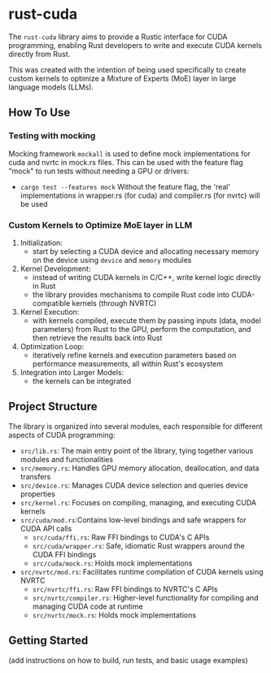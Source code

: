 # rust-cuda
The `rust-cuda` library aims to provide a Rustic interface for CUDA programming, enabling Rust developers to write and execute CUDA kernels directly from Rust.

This was created with the intention of being used specifically to create custom kernels to optimize a Mixture of Experts (MoE) layer in large language models (LLMs).

## How To Use
### Testing with mocking
Mocking framework `mockall` is used to define mock implementations for cuda and nvrtc in mock.rs files.
This can be used with the feature flag "mock" to run tests without needing a GPU or drivers:
 - `cargo test --features mock`
Without the feature flag, the 'real' implementations in wrapper.rs (for cuda) and compiler.rs (for nvrtc) will be used

### Custom Kernels to Optimize MoE layer in LLM
1. Initialization:
   - start by selecting a CUDA device and allocating necessary memory on the device using `device` and `memory` modules
2. Kernel Development:
   - instead of writing CUDA kernels in C/C++, write kernel logic directly in Rust
   - the library provides mechanisms to compile Rust code into CUDA-compatible kernels (through NVRTC)
3. Kernel Execution:
   - with kernels compiled, execute them by passing inputs (data, model parameters) from Rust to the GPU, perform the computation, and then retrieve the results back into Rust
4. Optimization Loop:
   - iteratively refine kernels and execution parameters based on performance measurements, all within Rust's ecosystem
5. Integration into Larger Models:
   - the kernels can be integrated

## Project Structure
The library is organized into several modules, each responsible for different aspects of CUDA programming:
- `src/lib.rs`: The main entry point of the library, tying together various modules and functionalities
- `src/memory.rs`: Handles GPU memory allocation, deallocation, and data transfers
- `src/device.rs`: Manages CUDA device selection and queries device properties
- `src/kernel.rs`: Focuses on compiling, managing, and executing CUDA kernels
- `src/cuda/mod.rs`:Contains low-level bindings and safe wrappers for CUDA API calls
  - `src/cuda/ffi.rs`: Raw FFI bindings to CUDA's C APIs
  - `src/cuda/wrapper.rs`: Safe, idiomatic Rust wrappers around the CUDA FFI bindings
  - `src/cuda/mock.rs`: Holds mock implementations
- `src/nvrtc/mod.rs`: Facilitates runtime compilation of CUDA kernels using NVRTC
  - `src/nvrtc/ffi.rs`: Raw FFI bindings to NVRTC's C APIs
  - `src/nvrtc/compiler.rs`: Higher-level functionality for compiling and managing CUDA code at runtime
  - `src/nvrtc/mock.rs`: Holds mock implementations

## Getting Started

(add instructions on how to build, run tests, and basic usage examples)
